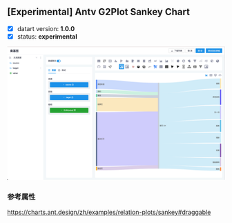 ## [Experimental] Antv G2Plot Sankey Chart

- [x] datart version: **1.0.0**
- [x] status: **experimental**

![AntVGG](./experiment-antv-sankey.png)

### 参考属性
https://charts.ant.design/zh/examples/relation-plots/sankey#draggable
